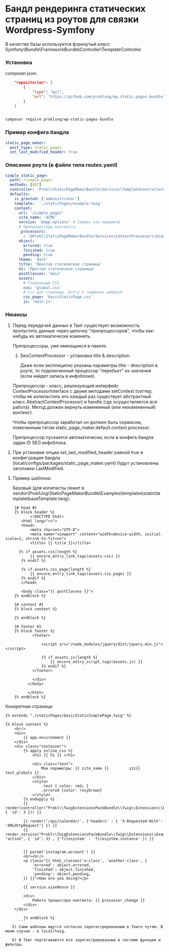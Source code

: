# Бандл рендеринга статических страниц из роутов для связки Wordpress-Symfony

В качестве базы используется форкнутый класс Symfony\Bundle\FrameworkBundle\Controller\TemplateController

### Установка

composer.json:

```json
    "repositories": [
        {
            "type": "git",
            "url": "https://github.com/proklung/wp.static.pages.bundle"
        }
    ]
```

```bash

composer require proklung/wp-static-pages-bundle

```

### Пример конфига бандла

```yaml
static_page_maker:
  post_type: static_pages
  set_last_modified_header: true
```

### Описание роута (в файле типа routes.yaml)

```yaml
simple_static_page:
  path: /simple_page/
  methods: [GET]
  controller: 'Prokl\StaticPageMakerBundle\Services\TemplateControllerContainerAware::templateAction'
  defaults:
    is_granted: ['administrator']
    template:  './staticPages/example.twig'
    context:
      url: '/simple_page/'
      site_name: 'ACME'
      service: '@app.options' # Сервис как параметр
      # Препроцессоры контекста.
      _processors:
        - '@Prokl\StaticPageMakerBundle\Services\ContextProcessors\ExampleContextProcessor'
      object:
        errored: true
        finished: true
        pending: true
      theme: 'dark'
      title: 'Простая статическая страница'
      h1: 'Простая статическая страница'
      postClasses: 'main'
      assets:
        # Глобальный CSS
        css: 'global.css'
        # Сss для страницы. Entry в терминах webpack.
        css_page: 'basicStaticPage.css'
        js: 'main.js'

```

### Нюансы

1) Перед передачей данных в Твиг существует возможность пропустить данные через цепочку
"препроцессоров", чтобы как-нибудь их автоматически изменить.
    
   Препроцессоры, уже имеющиеся в пакете:
   
    1) SeoContextProcessor - установка title & description. 
        
       Даже если эксплицитно указаны параметры title - description в роуте, то подключенный процессор
       "перебьет" их значения (если найдет запись в инфоблоке).
    
    Препроцессор - класс, реализующий интерфейс ContextProcessorInterface с двумя методами setContext
    (сеттер; чтобы не копипастить его каждый раз существует абстрактный класс AbstractContextProcessor) и
    handle (где осуществляется вся работа). Метод должен вернуть измененный (или неизмененный) контекст.
    
    Чтобы препроцессор заработал он должен быть сервисом, помеченным тэгом static_page_maker.default.context.processor.
    
    Препроцессор пускается автоматически, если в конфиге бандла задан ID SEO инфоблока.

2) При установке опции set_last_modified_header равной true в конфигурации бандла (local/configs/packages/static_page_maker.yaml)
   будут установлены заголовки LastModified.  
         
3) Пример шаблона:   

    Базовый (для копипасты лежит в vendor\ProklUng\StaticPageMakerBundle\Examples\templates\static\template\baseTemplate.twig):
    
```twig
    {# head #}
    {% block header %}
           <!DOCTYPE html>
       <html lang="ru">
       <head>
           <meta charset="UTF-8">
           <meta name="viewport" content="width=device-width, initial-scale=1, shrink-to-fit=no">
           <title> {{ title }}</title>
   
      {% if assets.css|length %}
           {{ encore_entry_link_tags(assets.css) }}
       {% endif %}
   
       {% if assets.css_page|length %}
           {{ encore_entry_link_tags(assets.css_page) }}
       {% endif %}
       </head>
   
       <body class="{{ postClasses }}">
    {% endblock %}
    
    {# content #}
    {% block content %}
    
    {% endblock %}
    
    {# footer #}
    {% block footer %}
            <footer>
        
                <script src="/node_modules/jquery/dist/jquery.min.js"></script>
                
                {% if assets.js|length %}
                    {{ encore_entry_script_tags(assets.js) }}
                {% endif %}
            </footer>
        
            </div>
          </body>
        
          </html>
    {% endblock %} 
```      
   
   Конкретная страница:
   
```twig
{% extends "./staticPages/basicStaticSimplePage.twig" %}

{% block content %}
    <br/>
    <div>
        {{ app.environment }}
    </div>
    <div class="container">
        {% apply inline_css %}
            <h1> {{ h1 }} </h1>

            <div class="test">
                Мои параметры: {{ site_name }}         zzz{{ test_globals }}
            </div>
            <style>
                .test { color: red; }
                .errored {color: rosybrown}
            </style>
        {% endapply %}
        {{ render(controller("Prokl\\TwigExtensionsPackBundle\\Twig\\Extensions\\Examples\\ExampleSimpleController", { 'id': 3 })) }}

        {{ render('/api/calendar/', {'headers' : { 'X-Requested-With': 'XMLHttpRequest'} }) }}
        {{ render_service("Prokl\\TwigExtensionsPackBundle\\Twig\\Extensions\\Examples\\ExampleServiceForRender", "action", { 'id': 3} , {'filesystem' : 'filesystem.instance' }) }}


        {{ param('instagram.account') }}
        <br><br/>
        <p class="{{ html_classes('a-class', 'another-class', {
            'errored': object.errored,
            'finished': object.finished,
            'pending': object.pending,
        }) }}">How are you doing?</p>

        {{ service.ajaxNonce }}

        <div>
            Работа процессора контента: {{ processor_change }}
        </div>
    </div>

        {% endblock %}
      ```  
   5) Сами шаблоны ищутся согласно зарегистрированным в Твиге путям. В моем случае - в local/twig.

   6) В Твиг подтягиваются все зарегистрированные в системе функции и фильтры.
